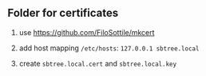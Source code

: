 ## Folder for certificates 

1. use https://github.com/FiloSottile/mkcert

2. add host mapping `/etc/hosts`: `127.0.0.1 sbtree.local`

2. create `sbtree.local.cert` and `sbtree.local.key`
